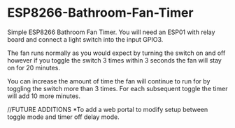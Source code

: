 # ESP8266-Bathroom-Fan-Timer

Simple ESP8266 Bathroom Fan Timer. You will need an ESP01 with relay board and connect a light switch into the input GPIO3.

The fan runs normally as you would expect by turning the switch on and off however if you toggle the switch 3 times within 3 seconds the fan will stay on for 20 minutes.

You can increase the amount of time the fan will continue to run for by toggling the switch more than 3 times. For each subsequent toggle the timer will add 10 more minutes.

//FUTURE ADDITIONS
*To add a web portal to modify setup between toggle mode and timer off delay mode.
